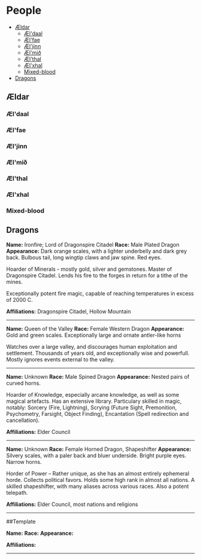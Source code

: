 # People

* [Ældar](#aeldar)
  * [Æl'daal](#aeldaal)
  * [Æl'fae](#aelfae)
  * [Æl'jinn](#aeljinn)
  * [Æl'mið](#aelmidh)
  * [Æl'thal](#aelthal)
  * [Æl'xhal](#aelxhal)
  * [Mixed-blood](#aelmixed)
* [Dragons](#Dragons)

<h2 id="aeldar">Ældar</h2>


<h3 id="aeldaal">Æl'daal</h3>

<h3 id="aelfae">Æl'fae</h3>

<h3 id="aeljinn">Æl'jinn</h3>

<h3 id="aelmidh">Æl'mið</h3>

<h3 id="aelthal">Æl'thal</h3>

<h3 id="aelxhal">Æl'xhal</h3>

<h3 id="aelmixed">Mixed-blood</h3>

<h2 id="dragons">Dragons</h2>

**Name:** Ironfire; Lord of Dragonspire Citadel
**Race:** Male Plated Dragon
**Appearance:** Dark orange scales, with a lighter underbelly and dark grey back. Bulbous tail, long wingtip claws and jaw spine. Red eyes.

Hoarder of Minerals - mostly gold, silver and gemstones. Master of Dragonspire Citadel. Lends his fire to the forges in return for a tithe of the mines.

Exceptionally potent fire magic, capable of reaching temperatures in excess of 2000 C.

**Affiliations:** Dragonspire Citadel, Hollow Mountain

----------------

**Name:** Queen of the Valley
**Race:** Female Western Dragon
**Appearance:** Gold and green scales. Exceptionally large and ornate antler-like horns

Watches over a large valley, and discourages human exploitation and settlement.
Thousands of years old, and exceptionally wise and powerfull. Mostly ignores events external to the valley.

----------------

**Name:** Unknown
**Race:** Male Spined Dragon
**Appearance:** Nested pairs of curved horns.

Hoarder of Knowledge, especially arcane knowledge, as well as some magical artefacts. Has an extensive library. Particulary skilled in magic, notably: Sorcery (Fire, Lightning), Scrying (Future Sight, Premonition, Psychometry, Farsight, Object Finding), Encantation (Spell redirection and cancellation).

**Affiliations:** Elder Council

----------------

**Name:** Unknown
**Race:** Female Horned Dragon, Shapeshifter
**Appearance:** Silvery scales, with a paler back and bluer underside. Bright purple eyes. Narrow horns.

Horder of Power – Rather unique, as she has an almost entirely ephemeral horde. Collects political favors. Holds some high rank in almost all nations. A skilled shapeshifter, with many aliases across various races. Also a potent telepath.

**Affiliations:** Elder Council, most nations and religions

----------------

##Template

**Name:**
**Race:** 
**Appearance:** 



**Affiliations:** 

----------------
